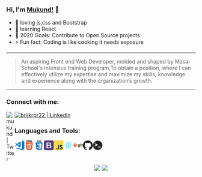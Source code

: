 ### Hi, I'm [Mukund!](https://mukundchandak.github.io/) 👋



- 🔭 loving js,css and Bootstrap
- 🌱 learning React
- 🥅 2020 Goals: Contribute to Open Source projects
- ⚡ Fun fact: Coding is like cooking it needs exposure 


---
>An aspiring Front end Web Developer, molded and shaped by Masai School's intensive training program,To obtain a position, where I can effectively utilize my expertise and maximize my skills, knowledge and experience along with the organization’s growth.
---

### Connect with me:

 <a href="https://twitter.com/mukund80829388"> <img align="left" alt="mukund | Twitter" width="22px" src="https://cdn.jsdelivr.net/npm/simple-icons@v3/icons/twitter.svg" /></a>

 <a href="https://www.linkedin.com/in/mukund-chandak-b187037b/">
<img align="" alt="brijkrpr22 | LinkedIn" width="22px" src="https://cdn.jsdelivr.net/npm/simple-icons@v3/icons/linkedin.svg" /></a>


<br />




### Languages and Tools:

<img align="left" alt="Visual Studio Code" width="26px" src="https://raw.githubusercontent.com/github/explore/80688e429a7d4ef2fca1e82350fe8e3517d3494d/topics/visual-studio-code/visual-studio-code.png" />
<img align="left" alt="HTML5" width="26px" src="https://raw.githubusercontent.com/github/explore/80688e429a7d4ef2fca1e82350fe8e3517d3494d/topics/html/html.png" />
<img align="left" alt="CSS3" width="26px" src="https://raw.githubusercontent.com/github/explore/80688e429a7d4ef2fca1e82350fe8e3517d3494d/topics/css/css.png" />
<img align="left" alt="bootstrap" width="26px" src="https://raw.githubusercontent.com/github/explore/80688e429a7d4ef2fca1e82350fe8e3517d3494d/topics/bootstrap/bootstrap.png" />
 <img align="left" alt="JavaScript" width="26px" src="https://raw.githubusercontent.com/github/explore/80688e429a7d4ef2fca1e82350fe8e3517d3494d/topics/javascript/javascript.png" />
<img align="left" alt="React" width="26px" src="https://raw.githubusercontent.com/github/explore/80688e429a7d4ef2fca1e82350fe8e3517d3494d/topics/react/react.png" />


<img align="left" alt="Git" width="26px" src="https://raw.githubusercontent.com/github/explore/80688e429a7d4ef2fca1e82350fe8e3517d3494d/topics/git/git.png" />
<img align="left" alt="GitHub" width="26px" src="https://raw.githubusercontent.com/github/explore/78df643247d429f6cc873026c0622819ad797942/topics/github/github.png" />
<img align="left" alt="HTML5" width="26px" src="https://raw.githubusercontent.com/github/explore/80688e429a7d4ef2fca1e82350fe8e3517d3494d/topics/terminal/terminal.png" /> 


<br/>
<br/>
<br/>

<p align='center'>
  <img src="https://github-readme-stats.vercel.app/api?username=mukundchandak&theme=dark&show_icons=true&count_private=true" height="207px" /> 
  <img src="https://github-readme-stats.vercel.app/api/top-langs/?username=mukundchandak&theme=dark"/>

</P>